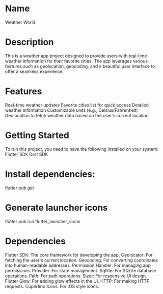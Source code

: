 # Name
Weather World

# Description
This is a weather app project designed to provide users with real-time weather information for their favorite cities. The app leverages various features such as geolocation, geocoding, and a beautiful user interface to offer a seamless experience.

# Features
Real-time weather updates
Favorite cities list for quick access
Detailed weather information
Customizable units (e.g., Celsius/Fahrenheit)
Geolocation to fetch weather data based on the user's current location

# Getting Started
To run this project, you need to have the following installed on your system:
Flutter SDK
Dart SDK

# Install dependencies:
flutter pub get

# Generate launcher icons
flutter pub run flutter_launcher_icons

# Dependencies
Flutter SDK: The core framework for developing the app.
Geolocator: For fetching the user's current location.
Geocoding: For converting coordinates into human-readable addresses.
Permission Handler: For managing app permissions.
Provider: For state management.
Sqflite: For SQLite database operations.
Path: For path operations.
Sizer: For responsive UI design.
Flutter Glow: For adding glow effects in the UI.
HTTP: For making HTTP requests.
Cupertino Icons: For iOS style icons.


